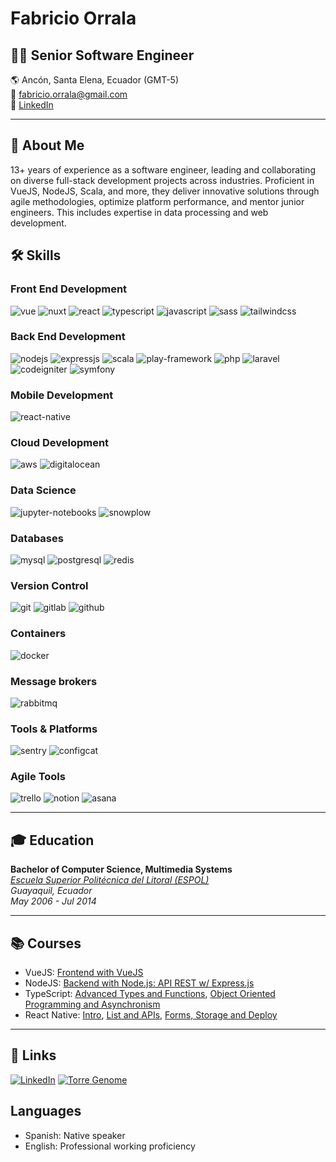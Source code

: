 # Fabricio Orrala

## 👨‍💻 Senior Software Engineer

🌎 Ancón, Santa Elena, Ecuador (GMT-5)  
📧 [fabricio.orrala@gmail.com](mailto:fabricio.orrala@gmail.com)  
🔗 [LinkedIn](https://www.linkedin.com/in/fzzio/)

---

## 🚀 About Me

13+ years of experience as a software engineer, leading and collaborating on diverse full-stack development projects across industries. Proficient in VueJS, NodeJS, Scala, and more, they deliver innovative solutions through agile methodologies, optimize platform performance, and mentor junior engineers. This includes expertise in data processing and web development.

## 🛠️ Skills

### Front End Development

![vue](https://img.shields.io/badge/Vue-20232A?style=for-the-badge&logo=vuedotjs&logoColor=4FC08D)
![nuxt](https://img.shields.io/badge/Nuxt-000000?style=for-the-badge&logo=nuxtdotjs&logoColor=00DC82)
![react](https://img.shields.io/badge/React-20232A?style=for-the-badge&logo=react&logoColor=61DAFB)
![typescript](https://img.shields.io/badge/TypeScript-007ACC?style=for-the-badge&logo=typescript&logoColor=white)
![javascript](https://img.shields.io/badge/JavaScript-F7DF1E?style=for-the-badge&logo=javascript&logoColor=black)
![sass](https://img.shields.io/badge/Sass-CC6699?style=for-the-badge&logo=sass&logoColor=white)
![tailwindcss](https://img.shields.io/badge/Tailwind_CSS-38B2AC?style=for-the-badge&logo=tailwind-css&logoColor=white)

### Back End Development

![nodejs](https://img.shields.io/badge/Node.js-43853D?style=for-the-badge&logo=node.js&logoColor=white)
![expressjs](https://img.shields.io/badge/Express.js-000000?style=for-the-badge&logo=express&logoColor=white)
![scala](https://img.shields.io/badge/Scala-DC322F?style=for-the-badge&logo=scala&logoColor=white)
![play-framework](https://img.shields.io/badge/Play_Framework-DC322F?style=for-the-badge&logo=play-framework&logoColor=white)
![php](https://img.shields.io/badge/PHP-777BB4?style=for-the-badge&logo=php&logoColor=white)
![laravel](https://img.shields.io/badge/Laravel-FF2D20?style=for-the-badge&logo=laravel&logoColor=white)
![codeigniter](https://img.shields.io/badge/CodeIgniter-EE4623?style=for-the-badge&logo=codeigniter&logoColor=white)
![symfony](https://img.shields.io/badge/Symfony-000000?style=for-the-badge&logo=symfony&logoColor=white)

### Mobile Development

![react-native](https://img.shields.io/badge/React_Native-20232A?style=for-the-badge&logo=react&logoColor=61DAFB)

### Cloud Development

![aws](https://img.shields.io/badge/AWS-232F3E?style=for-the-badge&logo=amazon-aws&logoColor=white)
![digitalocean](https://img.shields.io/badge/DigitalOcean-0080FF?style=for-the-badge&logo=digitalocean&logoColor=white)

### Data Science

![jupyter-notebooks](https://img.shields.io/badge/Jupyter_Notebooks-F37626?style=for-the-badge&logo=jupyter&logoColor=white)
![snowplow](https://img.shields.io/badge/Snowplow-4285F4?style=for-the-badge&logo=snowplow&logoColor=white)

### Databases

![mysql](https://img.shields.io/badge/MySQL-4479A1?style=for-the-badge&logo=mysql&logoColor=white)
![postgresql](https://img.shields.io/badge/PostgreSQL-336791?style=for-the-badge&logo=postgresql&logoColor=white)
![redis](https://img.shields.io/badge/Redis-DC382D?style=for-the-badge&logo=redis&logoColor=white)

### Version Control

![git](https://img.shields.io/badge/Git-F05032?style=for-the-badge&logo=git&logoColor=white)
![gitlab](https://img.shields.io/badge/GitLab-FCA121?style=for-the-badge&logo=gitlab&logoColor=white)
![github](https://img.shields.io/badge/GitHub-181717?style=for-the-badge&logo=github&logoColor=white)

### Containers
![docker](https://img.shields.io/badge/Docker-2496ED?style=for-the-badge&logo=docker&logoColor=white)

### Message brokers
![rabbitmq](https://img.shields.io/badge/RabbitMQ-FF6600?style=for-the-badge&logo=rabbitmq&logoColor=white)

### Tools & Platforms
![sentry](https://img.shields.io/badge/Sentry-362D59?style=for-the-badge&logo=sentry&logoColor=white)
![configcat](https://img.shields.io/badge/ConfigCat-5E6A71?style=for-the-badge&logo=configcat&logoColor=white)

### Agile Tools
![trello](https://img.shields.io/badge/Trello-0079BF?style=for-the-badge&logo=trello&logoColor=white)
![notion](https://img.shields.io/badge/Notion-000000?style=for-the-badge&logo=notion&logoColor=white)
![asana](https://img.shields.io/badge/Asana-273347?style=for-the-badge&logo=asana&logoColor=white)

---

## 🎓 Education

**Bachelor of Computer Science, Multimedia Systems**  
[*Escuela Superior Politécnica del Litoral (ESPOL)*](https://www.espol.edu.ec/en)  
*Guayaquil, Ecuador*  
*May 2006 - Jul 2014*

---

## 📚 Courses

- VueJS: [Frontend with VueJS](https://platzi.com/p/fzzio/learning-path/9-vue/diploma/detalle/)
- NodeJS: [Backend with Node.js: API REST w/ Express.js](https://platzi.com/p/fzzio/curso/2485-backend-nodejs/diploma/detalle/)
- TypeScript: [Advanced Types and Functions](https://platzi.com/p/fzzio/curso/2879-typescript-tipos-avanzados/diploma/detalle/), [Object Oriented Programming and Asynchronism](https://platzi.com/p/fzzio/curso/2880-typescript-poo/diploma/detalle/)
- React Native: [Intro](https://platzi.com/p/fzzio/curso/2556-react-native/diploma/detalle/), [List and APIs](https://platzi.com/p/fzzio/curso/2557-react-native-listas-apis/diploma/detalle/), [Forms, Storage and Deploy](https://platzi.com/p/fzzio/curso/2558-react-native-formularios-almacenamiento/diploma/detalle/)

---

## 🔗 Links

[![LinkedIn](https://img.shields.io/badge/linkedin-%230077B5.svg?style=for-the-badge&logo=linkedin&logoColor=white)](https://www.linkedin.com/in/fzzio/)
[![Torre Genome](https://img.shields.io/badge/Torre%20Genome-cddc39?style=for-the-badge&logo=read-the-docs&logoColor=black)](https://torre.ai/fzzio)

## Languages
- Spanish: Native speaker
- English: Professional working proficiency
